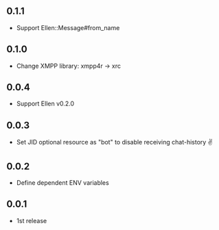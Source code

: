 ## 0.1.1
* Support Ellen::Message#from_name

## 0.1.0
* Change XMPP library: xmpp4r -> xrc

## 0.0.4
* Support Ellen v0.2.0

## 0.0.3
* Set JID optional resource as "bot" to disable receiving chat-history :v:

## 0.0.2
* Define dependent ENV variables

## 0.0.1
* 1st release
